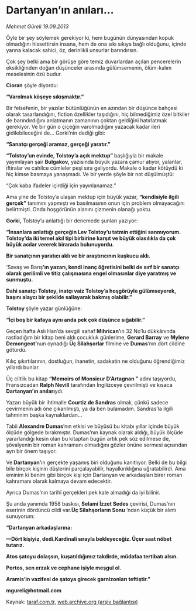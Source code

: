 # Dartanyan’ın anıları...

*Mehmet Güreli 19.09.2013*

<div class="yazi"><p>Öyle bir şey söylemek gerekiyor ki, hem bugünün dünyasından kopuk olmadığını hissettirsin insana, hem de ona sıkı sıkıya bağlı olduğunu, içinde yarına kalacak sahici, öz, derinlikli unsurlar barındırsın.</p>
<p>Çok şey belki ama bir görüşe göre temiz duvarlardan açılan pencerelerin eksikliğinden doğan düşünceler arasında gülümsemenin, ölüm-kalım meselesinin özü budur.</p>
<p><strong>Cioran</strong> şöyle diyordu:</p>
<p><strong>“Varolmak köşeye sıkışmaktır.”</strong></p>
<p>Bir felsefenin, bir yazılar bütünlüğünün en azından bir düşünce bahçesi olarak tasarlandığını, fiction özellikler taşıdığını, hiç bilmediğimiz özel bitkiler de barındırdığını anlatmanın zamanının çoktan geldiğini hatırlatmak gerekiyor. Ve bir gün o çiçeğin varolmadığını yazacak kadar ileri gidilebileceğini de... Gorki’nin dediği gibi:</p>
<p><strong>“Sanatçı gerçeği aramaz, gerçeği yaratır.”</strong></p>
<p><strong>“Tolstoy’un evinde, Tolstoy’a açık mektup” </strong>başlığıyla bir makale yayımlayan şair <strong>Bulgakov,</strong> yazısında büyük yazara çamur atıyor, yalanlar, iftiralar ve cahilce cümleler peşi sıra geliyordu. Makale o kadar kötüydü ki hiç kimse basmaya yanaşmadı. Ve bir yerde şöyle bir not düşülmüştü:</p>
<p>“Çok kaba ifadeler içirdiği için yayınlanamaz.”</p>
<p>Ama yine de Tolstoy’a ulaşan mektup için büyük yazar, <strong>“kendisiyle ilgili gerçek”</strong> tanımını yapmıştı ve basılmasının onun için problem olmayacağını belirtmişti. Onda hoşgörünün alanını çizmenin olanağı yoktu.</p>
<p><strong>Gorki,</strong> Tolstoy’u anlattığı bir denemede şunları yazıyor:</p>
<p><strong>“İnsanlara anlattığı gerçeğin Lev Tolstoy’u tatmin ettiğini sanmıyorum. Tolstoy’da iki temel akıl tipi birbirine karşıt ve büyük olasılıkla da çok büyük acılar vererek birarada bulunuyordu.</strong></p>
<p><strong>Bir sanatçının yaratıcı aklı ve bir araştırıcının kuşkucu aklı.</strong></p>
<p>‘Savaş ve Barış<strong>’ın yazarı, kendi inanç öğretisini belki de sırf bir sanatçı olarak gerilimli ve titiz çalışmasına engel olmasınlar diye yaratmış ve sunmuştu.</strong></p>
<p><strong>Dahi sanatçı Tolstoy, inatçı vaiz Tolstoy’a hoşgörüyle gülümseyerek, başını alaycı bir şekilde sallayarak bakmış olabilir.”</strong></p>
<p><strong>Tolstoy </strong>şöyle yazar günlüğüne:</p>
<p><strong>“İçi boş bir kafaya aynı anda pek çok düşünce sığabilir.”</strong></p>
<p>Geçen hafta Aslı Han’da sevgili sahaf <strong>Mihrican’</strong>ın 32 No’lu dükkânında rastladığım bir kitap beni aldı çocukluk günlerime, <strong>Gerard Barray</strong> ve <strong>Mylene Demongeot’</strong>nun oynadığı <strong>Üç Silahşorlar</strong> filmine ve <strong>Dumas</strong>’nın dört cildine götürdü.</p>
<p>Kılıç şıkırtılarının, dostluğun, ihanetin, sadakatin ne olduğunu öğrendiğimiz yıllardı bunlar.</p>
<p>Üç ciltlik bu kitap <strong>“Memoirs of Monsieur D’Artagnan ”</strong> adını taşıyordu, Fransızcadan <strong>Ralph Nevill</strong> tarafından İngilizceye çevrilmişti ve kısaca <strong>Dartanyan’ın anıları</strong>ydı.</p>
<p>Yazarı büyük bir ihtimalle <strong>Courtiz de Sandras</strong> olmalı, çünkü sadece çevirmenin adı öne çıkarılmıştı, ya da ben bulamadım. Sandras’la ilgili tahminim başka kaynaklardan...</p>
<p>Tabii <strong>Alexandre Dumas</strong>’nın etkisi ve büyüsü bu kitabı yıllar içinde büyük ölçüde gölgede bırakmıştır. Dumas’nın kaynak olarak aldığı, büyük ölçüde yararlandığı kesin olan bu kitaptan bugün artık pek söz edilmese de, şövalyenin bir roman kahramanı olmadığını gözler önüne sermesi açısından ayrı bir önem taşıyor.</p>
<p>Ve<strong> Dartanyan’</strong>ın gerçekte yaşamış biri olduğunu kanıtlıyor. Belki de bu bilgi bile birçok kişinin düşlerini parçalayabilir, hayalkırıklığına uğratabilirdi. Ama eminim ki benim gibi birçok kişi için Dartanyan ve arkadaşları birer roman kahramanı olarak kalmaya devam edecektir.</p>
<p>Ayrıca Dumas’nın tarihî gerçekleri pek kale almadığı da iyi bilinir.</p>
<p>Şu anda yanımda 1958 baskısı,<strong> Selami İzzet Sedes</strong> çevirisi, Dumas’nın eserinin dördüncü cildi var.<strong>Üç Silahşorların Sonu</strong> ’ndan küçük bir alıntı sunuyorum:</p>
<p><strong>“Dartanyan arkadaşlarına:</strong></p>
<p><strong>—Dört kişiyiz, dedi.Kardinali sırayla bekleyeceğiz. Üçer saat nöbet tutarız.</strong></p>
<p><strong>Atos şatoyu dolaşsın, kuşatıldığımız takdirde, müdafaa tertibatı alsın.</strong></p>
<p><strong>Portos, sen erzak ve cephane işiyle meşgul ol.</strong></p>
<p><strong>Aramis’in vazifesi de şatoya girecek garnizonları teftiştir.”</strong></p>
<p><strong>mgureli@hotmail.com</strong></p>
</div>

Kaynak: [taraf.com.tr](http://www.taraf.com.tr:80/mehmet-gureli/makale-dartanyan-in-anilari.htm), [web.archive.org (arşiv bağlantısı)](http://web.archive.org/web/20131004094839/http://www.taraf.com.tr:80/mehmet-gureli/makale-dartanyan-in-anilari.htm)
